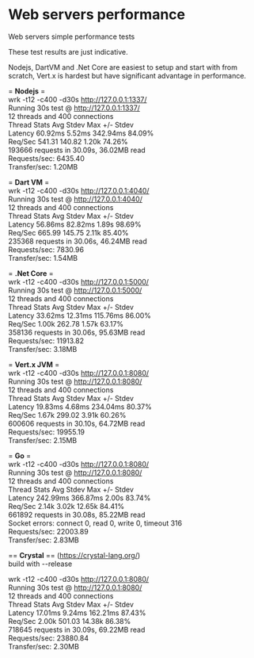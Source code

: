 # Web servers performance
Web servers simple performance tests

These test results are just indicative.

Nodejs, DartVM and .Net Core are easiest to setup and start with from scratch, Vert.x is hardest but have significant advantage in performance.

= **Nodejs** =  
wrk -t12 -c400 -d30s http://127.0.0.1:1337/  
Running 30s test @ http://127.0.0.1:1337/  
  12 threads and 400 connections  
  Thread Stats   Avg      Stdev     Max   +/- Stdev  
    Latency    60.92ms    5.52ms 342.94ms   84.09%  
    Req/Sec   541.31    140.82     1.20k    74.26%  
  193666 requests in 30.09s, 36.02MB read  
Requests/sec:   6435.40  
Transfer/sec:      1.20MB  

= **Dart VM** =  
wrk -t12 -c400 -d30s http://127.0.0.1:4040/  
Running 30s test @ http://127.0.0.1:4040/  
  12 threads and 400 connections  
  Thread Stats   Avg      Stdev     Max   +/- Stdev  
    Latency    56.86ms   82.82ms   1.89s    98.69%  
    Req/Sec   665.99    145.75     2.11k    85.40%  
  235368 requests in 30.06s, 46.24MB read  
Requests/sec:   7830.96  
Transfer/sec:      1.54MB  

= **.Net Core** =  
wrk -t12 -c400 -d30s http://127.0.0.1:5000/  
Running 30s test @ http://127.0.0.1:5000/  
  12 threads and 400 connections  
  Thread Stats   Avg      Stdev     Max   +/- Stdev  
    Latency    33.62ms   12.31ms 115.76ms   86.00%  
    Req/Sec     1.00k   262.78     1.57k    63.17%  
  358136 requests in 30.06s, 95.63MB read  
Requests/sec:  11913.82  
Transfer/sec:      3.18MB  

= **Vert.x JVM** =  
wrk -t12 -c400 -d30s http://127.0.0.1:8080/  
Running 30s test @ http://127.0.0.1:8080/  
  12 threads and 400 connections  
  Thread Stats   Avg      Stdev     Max   +/- Stdev  
    Latency    19.83ms    4.68ms 234.04ms   80.37%  
    Req/Sec     1.67k   299.02     3.91k    60.26%  
  600606 requests in 30.10s, 64.72MB read  
Requests/sec:  19955.19  
Transfer/sec:      2.15MB  

= **Go** =  
wrk -t12 -c400 -d30s http://127.0.0.1:8080/  
Running 30s test @ http://127.0.0.1:8080/  
  12 threads and 400 connections  
  Thread Stats   Avg      Stdev     Max   +/- Stdev  
    Latency   242.99ms  366.87ms   2.00s    83.74%  
    Req/Sec     2.14k     3.02k   12.65k    84.41%  
  661892 requests in 30.08s, 85.22MB read  
  Socket errors: connect 0, read 0, write 0, timeout 316  
Requests/sec:  22003.89  
Transfer/sec:      2.83MB  

== **Crystal** == (https://crystal-lang.org/)  
build with --release  

wrk -t12 -c400 -d30s http://127.0.0.1:8080/  
Running 30s test @ http://127.0.0.1:8080/  
  12 threads and 400 connections  
  Thread Stats   Avg      Stdev     Max   +/- Stdev  
    Latency    17.01ms    9.24ms 162.21ms   87.43%  
    Req/Sec     2.00k   501.03    14.38k    86.38%  
  718645 requests in 30.09s, 69.22MB read  
Requests/sec:  23880.84  
Transfer/sec:      2.30MB    


